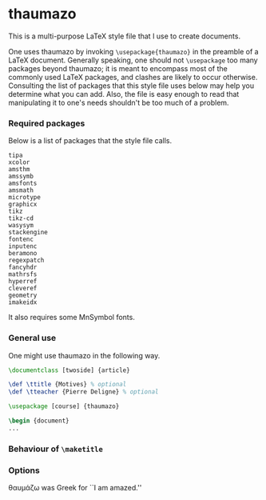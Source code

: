# thaumazo

This is a multi-purpose LaTeX style file that I use to create documents.

One uses thaumazo by invoking `\usepackage{thaumazo}` in the preamble of a LaTeX document.
Generally speaking, one should not `\usepackage` too many packages beyond thaumazo; it is meant to encompass most of the commonly used LaTeX packages, and clashes are likely to occur otherwise.
Consulting the list of packages that this style file uses below may help you determine what you can add.
Also, the file is easy enough to read that manipulating it to one's needs shouldn't be too much of a problem.

### Required packages

Below is a list of packages that the style file calls.
```
tipa
xcolor
amsthm
amssymb
amsfonts
amsmath
microtype
graphicx
tikz
tikz-cd
wasysym
stackengine
fontenc
inputenc
beramono
regexpatch
fancyhdr
mathrsfs
hyperref
cleveref
geometry
imakeidx
```
It also requires some MnSymbol fonts.

### General use

One might use thaumazo in the following way.
```latex
\documentclass [twoside] {article}

\def \ttitle {Motives} % optional
\def \tteacher {Pierre Deligne} % optional

\usepackage [course] {thaumazo}

\begin {document}
...
```

### Behaviour of `\maketitle`


### Options


θαυμάζω was Greek for ``I am amazed.''
